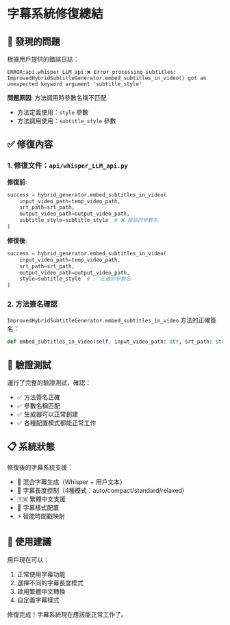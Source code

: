 # 字幕系統修復總結

## 🐛 發現的問題

根據用戶提供的錯誤日誌：
```
ERROR:api.whisper_LLM_api:❌ Error processing subtitles: ImprovedHybridSubtitleGenerator.embed_subtitles_in_video() got an unexpected keyword argument 'subtitle_style'
```

**問題原因**: 方法調用時參數名稱不匹配
- 方法定義使用：`style` 參數
- 方法調用使用：`subtitle_style` 參數

## ✅ 修復內容

### 1. 修復文件：`api/whisper_LLM_api.py`

**修復前**:
```python
success = hybrid_generator.embed_subtitles_in_video(
    input_video_path=temp_video_path,
    srt_path=srt_path,
    output_video_path=output_video_path,
    subtitle_style=subtitle_style  # ❌ 錯誤的參數名
)
```

**修復後**:
```python
success = hybrid_generator.embed_subtitles_in_video(
    input_video_path=temp_video_path,
    srt_path=srt_path,
    output_video_path=output_video_path,
    style=subtitle_style  # ✅ 正確的參數名
)
```

### 2. 方法簽名確認

`ImprovedHybridSubtitleGenerator.embed_subtitles_in_video` 方法的正確簽名：
```python
def embed_subtitles_in_video(self, input_video_path: str, srt_path: str, output_video_path: str, style: str = "default") -> bool:
```

## 🧪 驗證測試

運行了完整的驗證測試，確認：
- ✅ 方法簽名正確
- ✅ 參數名稱匹配
- ✅ 生成器可以正常創建
- ✅ 各種配置模式都能正常工作

## 📋 系統狀態

修復後的字幕系統支援：
- 🎯 混合字幕生成（Whisper + 用戶文本）
- 📏 字幕長度控制（4種模式：auto/compact/standard/relaxed）
- 🇹🇼 繁體中文支援
- 🎨 字幕樣式配置
- ⚡ 智能時間戳映射

## 🚀 使用建議

用戶現在可以：
1. 正常使用字幕功能
2. 選擇不同的字幕長度模式
3. 啟用繁體中文轉換
4. 自定義字幕樣式

修復完成！字幕系統現在應該能正常工作了。
